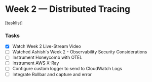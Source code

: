 # Week 2 — Distributed Tracing

[tasklist]
### Tasks
- [x] Watch Week 2 Live-Stream Video
- [ ] Watched Ashish's Week 2 - Observability Security Considerations
- [ ] Instrument Honeycomb with OTEL
- [ ] Instrument AWS X-Ray
- [ ] Configure custom logger to send to CloudWatch Logs
- [ ] Integrate Rollbar and capture and error
